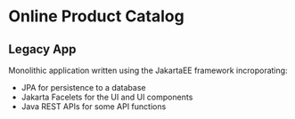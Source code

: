 # Online Product Catalog

## Legacy App

Monolithic application written using the JakartaEE framework incroporating:

* JPA for persistence to a database
* Jakarta Facelets for the UI and UI components
* Java REST APIs for some API functions

